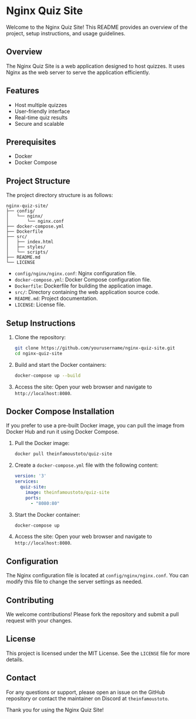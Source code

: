 # Nginx Quiz Site


Welcome to the Nginx Quiz Site! This README provides an overview of the project, setup instructions, and usage guidelines.

## Overview

The Nginx Quiz Site is a web application designed to host quizzes. It uses Nginx as the web server to serve the application efficiently.

## Features

- Host multiple quizzes
- User-friendly interface
- Real-time quiz results
- Secure and scalable

## Prerequisites

- Docker
- Docker Compose

## Project Structure

The project directory structure is as follows:

```
nginx-quiz-site/
├── config/
│   └── nginx/
│       └── nginx.conf
├── docker-compose.yml
├── Dockerfile
├── src/
│   ├── index.html
│   ├── styles/
│   └── scripts/
├── README.md
└── LICENSE
```

- `config/nginx/nginx.conf`: Nginx configuration file.
- `docker-compose.yml`: Docker Compose configuration file.
- `Dockerfile`: Dockerfile for building the application image.
- `src/`: Directory containing the web application source code.
- `README.md`: Project documentation.
- `LICENSE`: License file.
## Setup Instructions

1. Clone the repository:
   ```sh
   git clone https://github.com/yourusername/nginx-quiz-site.git
   cd nginx-quiz-site
   ```

2. Build and start the Docker containers:
   ```sh
   docker-compose up --build
   ```

3. Access the site:
   Open your web browser and navigate to `http://localhost:8080`.
## Docker Compose Installation

If you prefer to use a pre-built Docker image, you can pull the image from Docker Hub and run it using Docker Compose.

1. Pull the Docker image:
   ```sh
   docker pull theinfamoustoto/quiz-site
   ```

2. Create a `docker-compose.yml` file with the following content:
   ```yaml
   version: '3'
   services:
     quiz-site:
       image: theinfamoustoto/quiz-site
       ports:
         - "8080:80"
   ```

3. Start the Docker container:
   ```sh
   docker-compose up
   ```

4. Access the site:
   Open your web browser and navigate to `http://localhost:8080`.
## Configuration

The Nginx configuration file is located at `config/nginx/nginx.conf`. You can modify this file to change the server settings as needed.

## Contributing

We welcome contributions! Please fork the repository and submit a pull request with your changes.

## License

This project is licensed under the MIT License. See the `LICENSE` file for more details.

## Contact

For any questions or support, please open an issue on the GitHub repository or contact the maintainer on Discord at `theinfamoustoto`.

Thank you for using the Nginx Quiz Site!

